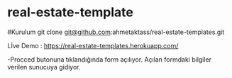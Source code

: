 # real-estate-template

#Kurulum 
git clone git@github.com:ahmetaktass/real-estate-templates.git

Lİve Demo : https://real-estate-templates.herokuapp.com/

-Procced butonuna tıklandığında form açılıyor. Açılan formdaki bilgiler verilen sunucuya gidiyor.

